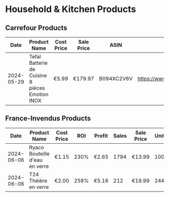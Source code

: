 # Household & Kitchen Products

## Carrefour Products
| Date | Product Name | Cost Price | Sale Price | ASIN | Amazon URL | Store URL |
|------|--------------|------------|------------|------|------------|-----------|
| 2024-05-29 | Tefal Batterie de Cuisine 8 pièces Emotion INOX | €5.99 | €179.97 | B094XC2V6V | https://www.amazon.fr/dp/B094XC2V6V | https://www.carrefour.fr/p/batterie-de-cuisine-compact-assortiment-de-8-pieces-en-inox-seb-3168430302198 |

## France-Invendus Products
| Date | Product Name | Cost Price | ROI | Profit | Sales | Sale Price | Units | BSR | Ref manf | ASIN | Amazon URL |
|------|--------------|------------|-----|---------|-------|------------|--------|-----|----------|------|------------|
| 2024-06-06 | Ryaco Bouteille d'eau en verre | €1.15 | 230% | €2.65 | 1794 | €13.99 | 1008 | 296 | 1002720959 | B07X4GC9B1 | https://www.amazon.fr/dp/B07X4GC9B1 |
| 2024-06-06 | T24 Théière en verre | €2.00 | 258% | €5.16 | 212 | €19.99 | 2448 | 4285 | 1003151495 | B097RFFBGW | https://www.amazon.fr/dp/B097RFFBGW | 